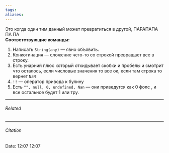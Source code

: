 ```yaml
---
tags: 
aliases: 
---
```

Это когда один тим данный может превратиться в другой, ПАРАПАПА ПА ПА	
**Соответствующие команды:**
1. Написать `String(any)` — явно объявить.
2. Конкотинация — сложение чего-то со строкой превращает все в строку.
3. Есть унарний плюс который откидывает скобки и пробелы и смотрит что осталось, если числовые значения то все ок, если там строка то вернет `NaN`
4. `!!`  — оператор привода к булину
5. Есть `"", null, 0, undefined, Nan` — они приведутся как 0 фолс  , и все остальное будет 1 или тру.


---
###### Related 
---
###### Citation
Date: 12:07 12:07
